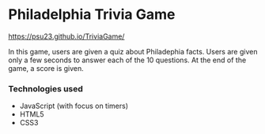 # Philadelphia Trivia Game

https://psu23.github.io/TriviaGame/

In this game, users are given a quiz about Philadephia facts. Users are given only a few seconds to answer each of the 10 questions. At the end of the game, a score is given.

### Technologies used ###
* JavaScript (with focus on timers)
* HTML5
* CSS3